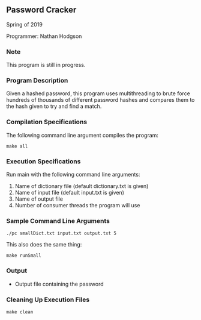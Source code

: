 Password Cracker
---
Spring of 2019

Programmer:
Nathan Hodgson

### Note

This program is still in progress. 

### Program Description

Given a hashed password, this program uses multithreading to brute force hundreds of thousands of different password hashes and compares them to the hash given to try and find a match. 

### Compilation Specifications

The following command line argument compiles the program:

```shell
make all
```

### Execution Specifications

Run main with the following command line arguments:
1. Name of dictionary file (default dictionary.txt is given)
2. Name of input file (default input.txt is given)
3. Name of output file
4. Number of consumer threads the program will use

### Sample Command Line Arguments

```shell
./pc smallDict.txt input.txt output.txt 5
```

This also does the same thing: 

```shell
make runSmall
```

### Output

- Output file containing the password

### Cleaning Up Execution Files

```shell
make clean
```
